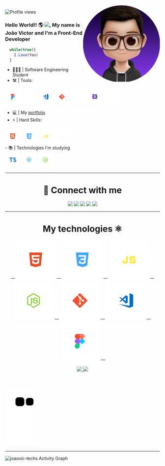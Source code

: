 <img align="right" alt="joaovic-tech-pic" height="250" style="border-radius:50px;" src="./meu_cartoon.png" /> 
<p align="left"><img src="https://komarev.com/ghpvc/?username=joaovic-tech&color=blue" alt="Profile views"/></p>
<h3 align="left">Hello World!! 🌎 <img src="https://raw.githubusercontent.com/kaueMarques/kaueMarques/master/hi.gif" width="30px">, My name is João Victor and I'm a Front-End Developer</h3>

```js
  while(true){
    I.Love(You)
  }
```

- 👨🏻‍💻 | Software Engineering Student
- 🛠️ | Tools: <br>
<div>
  <img src="https://github.com/joaovic-tech/icons/blob/main/svgs/figma.svg" height="50"/> 
  <img src="https://github.com/joaovic-tech/icons/blob/main/svgs/notion.svg" height="50"/> 
  <img src="https://github.com/joaovic-tech/icons/blob/main/svgs/vscode.svg" height="50"/> 
  <img src="https://github.com/joaovic-tech/icons/blob/main/svgs/git.svg" height="50"/>
  <img src="https://github.com/joaovic-tech/icons/blob/main/svgs/github.svg" height="50"/>
  <img src="https://github.com/joaovic-tech/icons/blob/main/svgs/bootstrap.svg" height="50"/>
  <img src="https://github.com/joaovic-tech/icons/blob/main/svgs/terminal.svg" height="50"/>
</div>

- 💻 | My [portfolio](https://joaovictor-portfolio.vercel.app/)
- ⚡ | Hard Skills: <br>
<div>
  <img src="https://github.com/joaovic-tech/icons/blob/main/svgs/html.svg" height="50"/> 
  <img src="https://github.com/joaovic-tech/icons/blob/main/svgs/css.svg" height="50"/> 
  <img src="https://github.com/joaovic-tech/icons/blob/main/svgs/js.svg" height="50"/> 
  <img src="https://github.com/joaovic-tech/icons/blob/main/svgs/mysql.svg" height="50"/>
</div>
- 📚 | Technologies I'm studying <br>
<div>
  <img src="https://github.com/joaovic-tech/icons/blob/main/svgs/typescript.svg" height="50"/> 
  <img src="https://github.com/joaovic-tech/icons/blob/main/svgs/react.svg" height="50"/> 
  <img src="https://github.com/joaovic-tech/icons/blob/main/svgs/nodejs.svg" height="50"/> 
</div>
<hr>
<div align="center"> 
  <h1 align="center">💜 Connect with me</h1>
  
  [<img src="https://img.shields.io/badge/twitter-%231877F2.svg?&style=for-the-badge&color=blueviolet&logo=twitter&logoColor=white" />](https://twitter.com/joaovic_tech)
  [<img src="https://img.shields.io/badge/github-%231877F2.svg?&style=for-the-badge&color=blueviolet&logo=github&logoColor=white" />](https://github.com/joaovic_tech)
  [<img src="https://img.shields.io/badge/linkedin-%231877F2.svg?&style=for-the-badge&color=blueviolet&logo=linkedin&logoColor=white" />](https://www.linkedin.com/in/joaovic_tech/) 
  [<img src = "https://img.shields.io/badge/instagram-%231877F2.svg?&style=for-the-badge&color=blueviolet&logo=instagram&logoColor=white">](https://www.instagram.com/joaovic_tech/) 
  [<img src = "https://img.shields.io/badge/gmail-%231877F2.svg?&style=for-the-badge&color=blueviolet&logo=gmail&logoColor=white">](mailto:joaovictorca2004@gmail.com) 
  
</div>
<hr>
<div align="center">
  <h1>My technologies ⚛</h1>
  
  &mdash;
  ![HTML](https://github.com/joaovic-tech/icons/blob/main/svgs/html.svg) &mdash;
  ![CSS](./svgs/css.svg) &mdash;
  ![JS](./svgs/js.svg) &mdash;
  ![Figma](./svgs/nodejs.svg) &mdash;
  ![Git](./svgs/git.svg) &mdash;
  ![VSCode](./svgs/vscode.svg) &mdash;
  ![Figma](./svgs/figma.svg) &mdash;
  
</div>
<div align="center">
  <a href="https://www.instagram.com/joaovic.tech">
  <img height="150em" src="https://github-readme-stats.vercel.app/api/top-langs/?username=joaovic-tech&layout=compact&langs_count=7&theme=midnight-purple"/>
  <img height="150em" src="https://github-readme-stats.vercel.app/api?username=joaovic-tech&show_icons=true&theme=midnight-purple&include_all_commits=true&count_private=true"/>
  </a>
</div>
<br><br>

![Snake animation](https://github.com/joaovic-tech/joaovic-tech/blob/output/github-contribution-grid-snake.svg)

<hr>
<img alt="joaovic-techs Activity Graph" src="https://activity-graph.herokuapp.com/graph?username=joaovic-tech&custom_title=joaovic-tech%27s%20Contribution%20Graph&bg_color=121214&color=737380&line=28203e&point=8257e5&hide_border=true"/>
